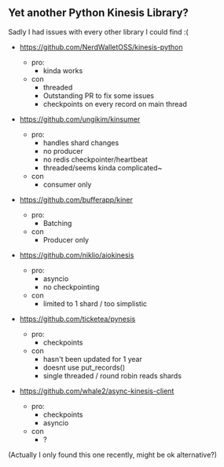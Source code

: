 
## Yet another Python Kinesis Library?

Sadly I had issues with every other library I could find :(

* https://github.com/NerdWalletOSS/kinesis-python
    * pro:
        * kinda works
    * con
        * threaded
        * Outstanding PR to fix some issues
        * checkpoints on every record on main thread

* https://github.com/ungikim/kinsumer
    * pro:
        * handles shard changes
        * no producer
        * no redis checkpointer/heartbeat
        * threaded/seems kinda complicated~
    * con
        * consumer only
         
* https://github.com/bufferapp/kiner
    * pro:
        * Batching
    * con
        * Producer only

* https://github.com/niklio/aiokinesis
    * pro:
        * asyncio
        * no checkpointing
    * con
        * limited to 1 shard / too simplistic

* https://github.com/ticketea/pynesis
    * pro:
        * checkpoints
    * con
        * hasn't been updated for 1 year
        * doesnt use put_records()
        * single threaded / round robin reads shards

* https://github.com/whale2/async-kinesis-client
    * pro:
        * checkpoints
        * asyncio
    * con
        * ?

(Actually I only found this one recently, might be ok alternative?)
